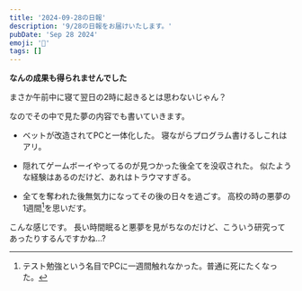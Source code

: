 ```yaml
---
title: '2024-09-28の日報'
description: '9/28の日報をお届けいたします。'
pubDate: 'Sep 28 2024'
emoji: '🦊'
tags: []
---
```


**なんの成果も得られませんでした**

まさか午前中に寝て翌日の2時に起きるとは思わないじゃん？

なのでその中で見た夢の内容でも書いていきます。

- ベットが改造されてPCと一体化した。
  寝ながらプログラム書けるしこれはアリ。

- 隠れてゲームボーイやってるのが見つかった後全てを没収された。
  似たような経験はあるのだけど、あれはトラウマすぎる。

- 全てを奪われた後無気力になってその後の日々を過ごす。
  高校の時の悪夢の1週間[^1]を思いだす。

こんな感じです。
長い時間眠ると悪夢を見がちなのだけど、こういう研究ってあったりするんですかね...?

[^1]: テスト勉強という名目でPCに一週間触れなかった。普通に死にたくなった。
